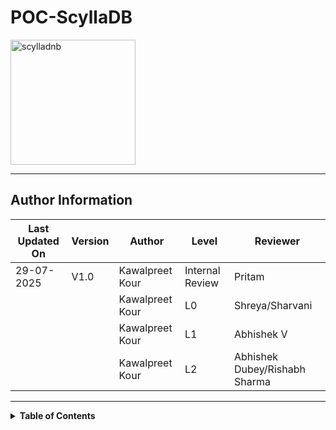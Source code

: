 # POC-ScyllaDB
<img width="200" height="200" alt="scylladnb" src="https://github.com/user-attachments/assets/5bf6d92d-6d18-4910-b71a-1027c3328986" />

---

## Author Information
| Last Updated On | Version | Author           | Level           | Reviewer               |
|-----------------|---------|------------------|-----------------|------------------------|
| 29-07-2025      | V1.0    | Kawalpreet Kour  | Internal Review | Pritam                 |
|                 |         | Kawalpreet Kour  | L0              | Shreya/Sharvani        |
|                 |         | Kawalpreet Kour  | L1              | Abhishek V             |
|                 |         | Kawalpreet Kour  | L2              | Abhishek Dubey/Rishabh Sharma |

---

<details>
  <summary><strong>Table of Contents</strong></summary>


</details>

